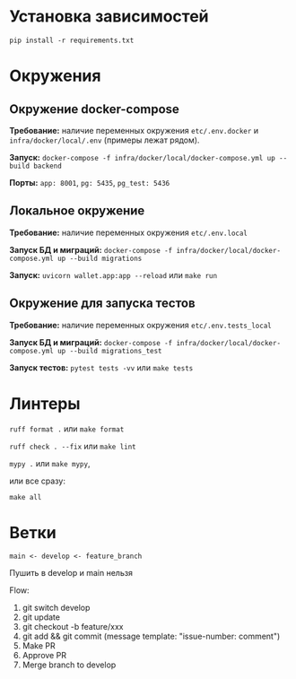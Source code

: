 # Установка зависимостей

`pip install -r requirements.txt`


# Окружения

## Окружение docker-compose

**Требование:** наличие переменных окружения `etc/.env.docker` и `infra/docker/local/.env` (примеры лежат рядом). 

**Запуск:**  `docker-compose -f infra/docker/local/docker-compose.yml up --build backend`

**Порты:** `app: 8001`, `pg: 5435`, `pg_test: 5436`  

## Локальное окружение

**Требование:** наличие переменных окружения `etc/.env.local`

**Запуск БД и миграций:**  `docker-compose -f infra/docker/local/docker-compose.yml up --build migrations`

**Запуск:**  `uvicorn wallet.app:app --reload` или `make run`

## Окружение для запуска тестов 

**Требование:** наличие переменных окружения `etc/.env.tests_local`

**Запуск БД и миграций:**  `docker-compose -f infra/docker/local/docker-compose.yml up --build migrations_test`

**Запуск тестов:**  `pytest tests -vv` или `make tests`

# Линтеры

`ruff format .` или `make format`

`ruff check . --fix` или `make lint`

`mypy .` или `make mypy`,

или все сразу:

`make all`


# Ветки

```
main <- develop <- feature_branch
```

Пушить в develop и main нельзя 

Flow:

1) git switch develop
2) git update
3) git checkout -b feature/xxx
4) git add && git commit (message template: "issue-number: comment")
5) Make PR
6) Approve PR
7) Merge branch to develop

